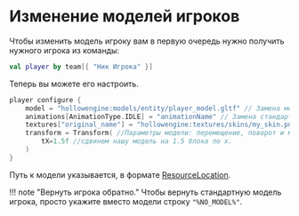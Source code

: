 # Изменение моделей игроков

Чтобы изменить модель игроку вам в первую очередь нужно получить нужного игрока из команды:

```kotlin
val player by team[{ "Ник Игрока" }]
```

Теперь вы можете его настроить.

```kotlin
player configure {
    model = "hollowengine:models/entity/player_model.gltf" // Замена модели игрока. Указывается в формате ResourceLocation
    animations[AnimationType.IDLE] = "animationName" // Замена стандартных анимаций персонажа. Названия всех анимаций можно посмотреть командой /hollowengine model <модель>
    textures["original_name"] = "hollowengine:textures/skins/my_skin.png" // Замена стандартной текстуры. Названия оригинальных текстур можно посмотреть командой /hollowengine model <модель>. Сами текстуры указываются в формате ResourceLocation.
    transform = Transform( //Параметры модели: перемещение, поворот и масштаб
        tX=1.5f //сдвинем нашу модель на 1.5 блока по x.
    )
}
```

Путь к модели указывается, в формате [ResourceLocation](../../../../features/resources).

!!! note "Вернуть игрока обратно."
    Чтобы вернуть стандартную модель игрока, просто укажите вместо модели строку `"%NO_MODEL%"`.
